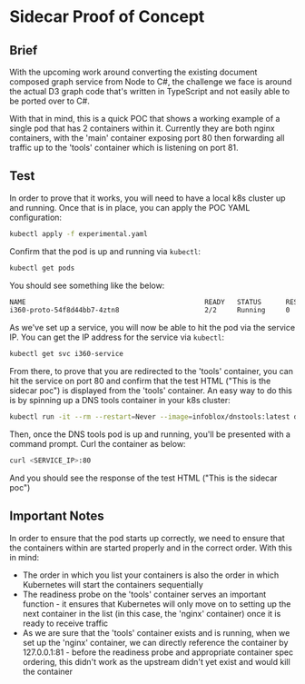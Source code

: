 # Sidecar Proof of Concept

## Brief
With the upcoming work around converting the existing document composed graph service from Node to C#, the challenge we face is around the actual D3 graph code that's written in TypeScript and not easily able to be ported over to C#.

With that in mind, this is a quick POC that shows a working example of a single pod that has 2 containers within it. Currently they are both nginx containers, with the 'main' container exposing port 80 then forwarding all traffic up to the 'tools' container which is listening on port 81.

## Test
In order to prove that it works, you will need to have a local k8s cluster up and running. Once that is in place, you can apply the POC YAML configuration:
```sh
kubectl apply -f experimental.yaml
```

Confirm that the pod is up and running via `kubectl`:
```sh
kubectl get pods
```

You should see something like the below:
```sh
NAME                                            READY   STATUS      RESTARTS   AGE
i360-proto-54f8d44bb7-4ztn8                     2/2     Running     0          77m
```

As we've set up a service, you will now be able to hit the pod via the service IP. You can get the IP address for the service via `kubectl`:
```sh
kubectl get svc i360-service
```

From there, to prove that you are redirected to the 'tools' container, you can hit the service on port 80 and confirm that the test HTML ("This is the sidecar poc") is displayed from the 'tools' container. An easy way to do this is by spinning up a DNS tools container in your k8s cluster:
```sh
kubectl run -it --rm --restart=Never --image=infoblox/dnstools:latest dnstools
```

Then, once the DNS tools pod is up and running, you'll be presented with a command prompt. Curl the container as below:
```sh
curl <SERVICE_IP>:80
```
And you should see the response of the test HTML ("This is the sidecar poc")

## Important Notes
In order to ensure that the pod starts up correctly, we need to ensure that the containers within are started properly and in the correct order. With this in mind:
* The order in which you list your containers is also the order in which Kubernetes will start the containers sequentially
* The readiness probe on the 'tools' container serves an important function - it ensures that Kubernetes will only move on to setting up the next container in the list (in this case, the 'nginx' container) once it is ready to receive traffic
* As we are sure that the 'tools' container exists and is running, when we set up the 'nginx' container, we can directly reference the container by 127.0.0.1:81 - before the readiness probe and appropriate container spec ordering, this didn't work as the upstream didn't yet exist and would kill the container